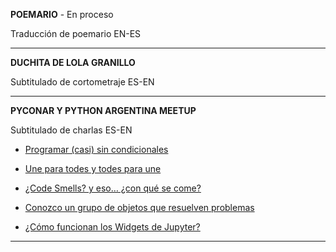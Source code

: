
**POEMARIO** - En proceso

Traducción de poemario EN-ES

---

**DUCHITA DE LOLA GRANILLO**

Subtitulado de cortometraje ES-EN

---

**PYCONAR Y PYTHON ARGENTINA MEETUP**

Subtitulado de charlas ES-EN

- [Programar (casi) sin condicionales](https://www.youtube.com/watch?v=ioeMeQNEgL8)

- [Une para todes y todes para une](https://www.youtube.com/watch?v=vPimduOkpdY)

- [¿Code Smells? y eso… ¿con qué se come?](https://www.youtube.com/watch?v=y1qzHr-uBwQ)

- [Conozco un grupo de objetos que resuelven problemas](https://www.youtube.com/watch?v=kyrDRjW3-xY)

- [¿Cómo funcionan los Widgets de Jupyter? ](https://www.youtube.com/watch?v=qqLrHzNaD28)


---